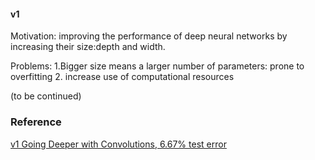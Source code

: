 #### v1
Motivation: improving the performance of deep neural networks by increasing their size:depth and width.

Problems:
1.Bigger size means a larger number of parameters: prone to overfitting
2. increase use of computational resources

(to be continued)
### Reference
[v1 Going Deeper with Convolutions, 6.67% test error](http://arxiv.org/abs/1409.4842)
